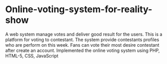 # Online-voting-system-for-reality-show
A web system manage votes and deliver good result
for the users. This is a platform for voting to
contestant.
The system provide contestants profiles who are
perform on this week. Fans can vote their most desire
contestant after create an account.
Implemented the online voting system using PHP,
HTML-5, CSS, JavaScript
